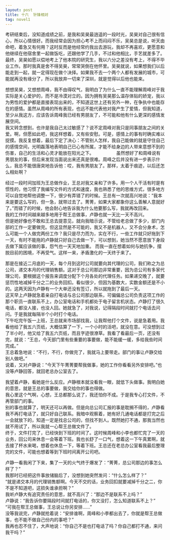 ```yaml
---
layout: post
title: 十六  针锋相对
tag: novel1
---
```


考研结束后，没知道成绩之前，是我和吴昊最逍遥的一段时光，吴昊对自己很有信心，所以心情很好。而我经常会因为担心考不上而闷闷不乐，吴昊总是说，听天由命吧，着急又有何用？这时反而是他经常约我出去游玩，我却不再喜欢，更愿意和他继续在他宿舍里一起做饭吃，还跟他学了几手，不过和他相比，手艺就差多了。<br />
最终，吴昊如愿以偿地考上了他本院的研究生，我以六分之差没有考上，不得不毕业工作。那时我真是舍不得吴昊，常常哭倒在他怀里。吴昊就说，如果想我们以后能走到一起，就一定得现在做个决择。如果我不去一个两个人都有发展的城市，可能就再没有缘分了，所以我放弃一切来了深圳，就是觉得以后他也能来。

想想吴昊，又想想周峰，我不由得叹气，我明白了为什么一直不能理解周峰对于我实际是关心爱护的，而不是冷漠对立的。因为拥有吴昊那么温存体贴的娇宠，我以为男性的爱护都是直接表现出来的，不知道这世上还有另外一种，在争执中也能存在的感情。虽然从周峰的所有表现，也远不能代表他对我产生了爱情，但我知道，至少从我这方，应该告诉周峰我已经有男朋友了，不可能和他有什么更深的感情发展空间。<br />
我又转念想到，也许是我自己太过敏感了？说不定周峰对我只是同事朋友之间的关爱。啊，但愿如此吧，我这样想着，又有些安慰。可是，感情上的事有时确实难以捉摸。我反复想着，最后下定了决心：不管别人怎样，我自己能做的就是守住自己的感情空间，光明磊落地表明自己已心有所属，才能不给身边的人带来意想不到的伤害，自己的生活和心灵才能放在阳光之下。　　
　　　
虽然想好了和周峰说有男朋友的事，但后来发现当面说出来还真是很难。周峰之后并没有进一步表示什么，我总不能很唐突地告诉他：哎，我有男朋友了。那样，太着于痕迹，以后还怎么相处啊？

经过一段时间加班为王总做作业，王总对我又亲和了许多。用一个人干活有时是有惯性的，他习惯了我编写文件的方式和速度，我也熟悉了他的思维方式，很多地方可以自觉地帮他调整一下，很少有弄错了的时候。王总有一次就高兴地说：“我本来是要这么写的，但一急，就带过去了。菁菁，如果大家都象你这么善解人意就好了。”而错了的时候，他会耐心地告诉我为什么他要那么写，我就再改回来。<br />
我的工作时间越来越多地用于帮王总做事，卢静也就一天比一天不高兴。<br />
但是她好像也不敢和王总去提意见，就向我暗示说，不管给老总做了多少，部门内部的工作一定要做完。但这显然是不可能的，我又不是机器人，又不会分身术，怎么可能一个人做完两份工作？我只是尽力而为，实在不行，一些工作就只好拖到下一天，有时不能拖的卢静就只好自己去做一下，可以想到，她当然不愿意放下身段去做下属应该做的事，怨气也一天天地加重。
而我一直在想着如何与她抗争，摆脱目前的困境，不再受气。这样一来，矛盾激化的一天终于来了。

那是在接近二月底的一天，每个月到这时公司就要向其代理的公司，我们称之为总公司，递交本月的代理销售额。这对于总公司那边非常重要，因为总公司有多家代理公司，要根据这个报告来调度分配下个月各处的代理任务。如果递交晚了，就要惩罚性地减掉千分之二的业务回扣。看似很少，但因为基数大，实数金额还是不小的。这两天因为卢静有一个大单还没有签订，所以就拖到了最后一天。<br />
这天早上卢静就急着亲自打电话与总公司那边联系，可偏偏总公司负责这项工作的那个职员一直联系不上，办公室电话和手机都处于电子留言机状态。卢静打了很久电话，都没人接，也没人回。她就急了，对我说，记得隔段时间就打个电话去问问。于是我就每隔半个小时打个电话。<br />
下午吃完午饭一上班，王总就来市场部找我，让我帮他打个文件，说是急着用。我看他给了我五六页纸，大概估算了一下，一个小时的活吧，就没在意。可没想到过了半小时，他又给了我五六页纸，而且字迹很潦草。我看了看最后一页，还没有完，就说：“王总，今天部门里有些重要的事要做，能不能缓一缓，多给我些时间完成。”<br />
王总着急地说：“不行，不行，你做完了，我就马上要带走。部门的事让卢静交给别人做吧。”<br />
说着，又对卢静说：“今天下午菁菁要帮我做事，她的工作你看看另外安排吧。”也没等卢静回答，就回老总办公室去了。

我望着卢静，看她是什么反应。卢静根本就没看我一眼，就低下头做事。我明白她的意思，就是王总的事要做，我交给你的事也得做。<br />
我心里这个气啊，心想，王总都那么说了，我还怕你不成。于是我专心打文件，不再管部门的事。<br />
别的事也就算了，明天还可以再做。但是向总公司汇报的事是耽搁不得的，卢静看我不再打电话了，就只好自己联系。我暗中观察着，她有好几通电话都是打完之后一会就放下的，知道一定是找总公司的，但找不到人。既然她打不通，那我当然也就不用试了，所以我就一心帮王总做文件了。<br />
终于，文件打完了，已经快到下班的时间了。这时候周峰和小李也都忙完了一天的业务，回公司来休息一会等着下班。我也长舒了一口气，想着这一下午真累啊，就去接了杯水来喝，想着也休息一下，等着下班。王总还在老总办公室看我最后整理完的文件，可能也想着等到下班时间离开公司吧。

卢静一看我闲了下来，集了一天的火气终于爆发了：“菁菁，总公司那边的事怎么样了？”<br />
我那时已经把这件事放储脑后了，没想到她突然发问：“什么怎么样了？”<br />
“就是递交本月的代理销售额啊。今天不交的话，业务回扣就要减掉千分之二，你不是不知道吧，这损失谁承担啊？”<br />
我听卢静大有追究责任的意思，就不高兴了：“那边不是联系不上吗？”<br />
卢静说：“我告诉你要隔段时间就打电话的，你又没打，怎么知道联系不上？”<br />
“可我在帮王总做事，王总说让你另安排……”<br />
没等我说完，卢静就抢着说：“安排谁啊，周峰和小李都出去了，你就是帮王总做事，也不能不做自己份内的事吧？”<br />
我再也忍不住了，大声地说：“你自己不是也打电话了吗？你自己都打不通，来问我干吗？”
